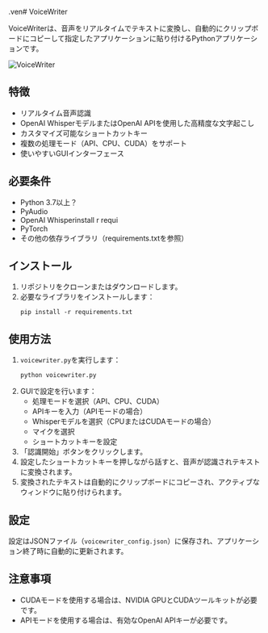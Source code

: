 .ven# VoiceWriter

VoiceWriterは、音声をリアルタイムでテキストに変換し、自動的にクリップボードにコピーして指定したアプリケーションに貼り付けるPythonアプリケーションです。

![VoiceWriter](VoiceWriter.png)

## 特徴

- リアルタイム音声認識
- OpenAI WhisperモデルまたはOpenAI APIを使用した高精度な文字起こし
- カスタマイズ可能なショートカットキー
- 複数の処理モード（API、CPU、CUDA）をサポート
- 使いやすいGUIインターフェース

## 必要条件

- Python 3.7以上？
- PyAudio
- OpenAI Whisperinstall r requi  
- PyTorch
- その他の依存ライブラリ（requirements.txtを参照）

## インストール

1. リポジトリをクローンまたはダウンロードします。
2. 必要なライブラリをインストールします：
   ```
   pip install -r requirements.txt
   ```

## 使用方法

1. `voicewriter.py`を実行します：
   ```
   python voicewriter.py
   ```
2. GUIで設定を行います：
   - 処理モードを選択（API、CPU、CUDA）
   - APIキーを入力（APIモードの場合）
   - Whisperモデルを選択（CPUまたはCUDAモードの場合）
   - マイクを選択
   - ショートカットキーを設定
3. 「認識開始」ボタンをクリックします。
4. 設定したショートカットキーを押しながら話すと、音声が認識されテキストに変換されます。
5. 変換されたテキストは自動的にクリップボードにコピーされ、アクティブなウィンドウに貼り付けられます。

## 設定

設定はJSONファイル（`voicewriter_config.json`）に保存され、アプリケーション終了時に自動的に更新されます。

## 注意事項

- CUDAモードを使用する場合は、NVIDIA GPUとCUDAツールキットが必要です。
- APIモードを使用する場合は、有効なOpenAI APIキーが必要です。
